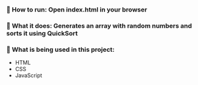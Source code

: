 ### :large_blue_diamond: How to run: Open index.html in your browser

### :large_orange_diamond: What it does: Generates an array with random numbers and sorts it using QuickSort

### :round_pushpin: What is being used in this project: 
* HTML 
* CSS 
* JavaScript
